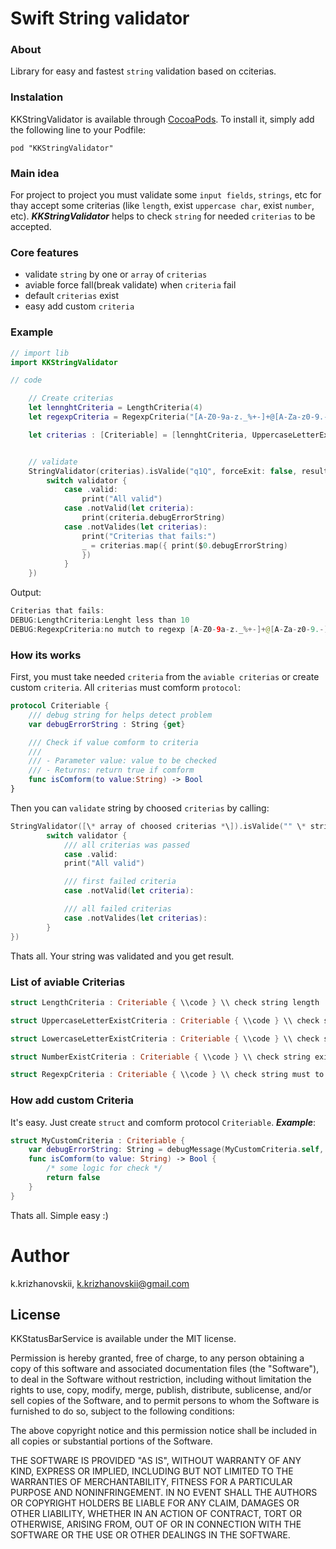 # Swift String validator

### About
Library for easy and fastest `string` validation based on сciterias.

### Instalation
KKStringValidator is available through [CocoaPods](http://cocoapods.org). To install
it, simply add the following line to your Podfile:

```
pod "KKStringValidator"
```

### Main idea
For project to project you must validate some `input fields`, `strings`, etc for thay accept some criterias (like `length`, exist `uppercase char`, exist `number`, etc).
***KKStringValidator*** helps to check `string` for needed `criterias` to be accepted.

### Core features
- validate `string` by one or `array` of `criterias`
- aviable force fall(break validate) when `criteria` fail
- default `criterias` exist 
- easy add custom `criteria`



### Example

```swift
// import lib
import KKStringValidator

// code

    // Create criterias
    let lennghtCriteria = LengthCriteria(4)
    let regexpCriteria = RegexpCriteria("[A-Z0-9a-z._%+-]+@[A-Za-z0-9.-]+\\.[A-Za-z]{2,4}")

    let criterias : [Criteriable] = [lennghtCriteria, UppercaseLetterExistCriteria(), LowercaseLetterExistCriteria(), NumberExistCriteria(), regexpCriteria]


    // validate
    StringValidator(criterias).isValide("q1Q", forceExit: false, result: { validator in
        switch validator {
            case .valid:
                print("All valid")
            case .notValid(let criteria):
                print(criteria.debugErrorString)
            case .notValides(let criterias):
                print("Criterias that fails:")
                _ = criterias.map({ print($0.debugErrorString)
                })
            }
    })

```

Output:
```swift
Criterias that fails:
DEBUG:LengthCriteria:Lenght less than 10
DEBUG:RegexpCriteria:no mutch to regexp [A-Z0-9a-z._%+-]+@[A-Za-z0-9.-]+\.[A-Za-z]{2,4}
```


### How its works
First, you must take needed `criteria` from the `aviable criterias` or create custom `criteria`. All `criterias` must comform `protocol`:
```swift
protocol Criteriable {
    /// debug string for helps detect problem
    var debugErrorString : String {get}

    /// Check if value comform to criteria
    ///
    /// - Parameter value: value to be checked
    /// - Returns: return true if comform
    func isComform(to value:String) -> Bool
}
```

Then you can `validate` string by choosed `criterias` by calling:
```swift
StringValidator([\* array of choosed criterias *\]).isValide("" \* string to must be validate *\, forceExit: false, result: { validator in
        switch validator {
            /// all criterias was passed
            case .valid:
            print("All valid")

            /// first failed criteria
            case .notValid(let criteria):

            /// all failed criterias
            case .notValides(let criterias):
        }
})
```

Thats all. Your string was validated and you get result. 


### List of aviable Criterias
```swift
struct LengthCriteria : Criteriable { \\code } \\ check string length

struct UppercaseLetterExistCriteria : Criteriable { \\code } \\ check string contains one or more char in Uppercase

struct LowercaseLetterExistCriteria : Criteriable { \\code } \\ check string contains one or more char in Lowercase

struct NumberExistCriteria : Criteriable { \\code } \\ check string exist one or more numer

struct RegexpCriteria : Criteriable { \\code } \\ check string must to RegExp
```


### How add custom Criteria
It's easy.
Just create `struct` and comform protocol `Criteriable`.
***Example***:
```swift
struct MyCustomCriteria : Criteriable {
    var debugErrorString: String = debugMessage(MyCustomCriteria.self, message:"some debug message")
    func isComform(to value: String) -> Bool {
        /* some logic for check */
        return false
    }
}
```
Thats all. Simple easy :)






# Author
k.krizhanovskii, k.krizhanovskii@gmail.com

## License
KKStatusBarService is available under the MIT license. 

Permission is hereby granted, free of charge, to any person obtaining a copy of this software and associated documentation files (the "Software"), to deal in the Software without restriction, including without limitation the rights to use, copy, modify, merge, publish, distribute, sublicense, and/or sell copies of the Software, and to permit persons to whom the Software is furnished to do so, subject to the following conditions:

The above copyright notice and this permission notice shall be included in all copies or substantial portions of the Software.

THE SOFTWARE IS PROVIDED "AS IS", WITHOUT WARRANTY OF ANY KIND, EXPRESS OR IMPLIED, INCLUDING BUT NOT LIMITED TO THE WARRANTIES OF MERCHANTABILITY, FITNESS FOR A PARTICULAR PURPOSE AND NONINFRINGEMENT. IN NO EVENT SHALL THE AUTHORS OR COPYRIGHT HOLDERS BE LIABLE FOR ANY CLAIM, DAMAGES OR OTHER LIABILITY, WHETHER IN AN ACTION OF CONTRACT, TORT OR OTHERWISE, ARISING FROM, OUT OF OR IN CONNECTION WITH THE SOFTWARE OR THE USE OR OTHER DEALINGS IN THE SOFTWARE.


